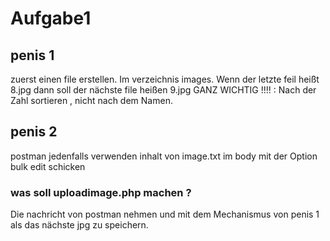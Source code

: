 # Aufgabe1
## penis 1
zuerst einen file erstellen. Im verzeichnis images.
Wenn der letzte feil heißt 8.jpg
dann soll der nächste file heißen 9.jpg
GANZ WICHTIG !!!! : Nach der Zahl sortieren , nicht nach dem Namen.
## penis 2
postman jedenfalls verwenden
inhalt von image.txt im body mit der Option bulk edit schicken
### was soll uploadimage.php machen ?
Die nachricht von postman nehmen und mit dem Mechanismus von penis 1 als das nächste
 jpg zu speichern.
  


